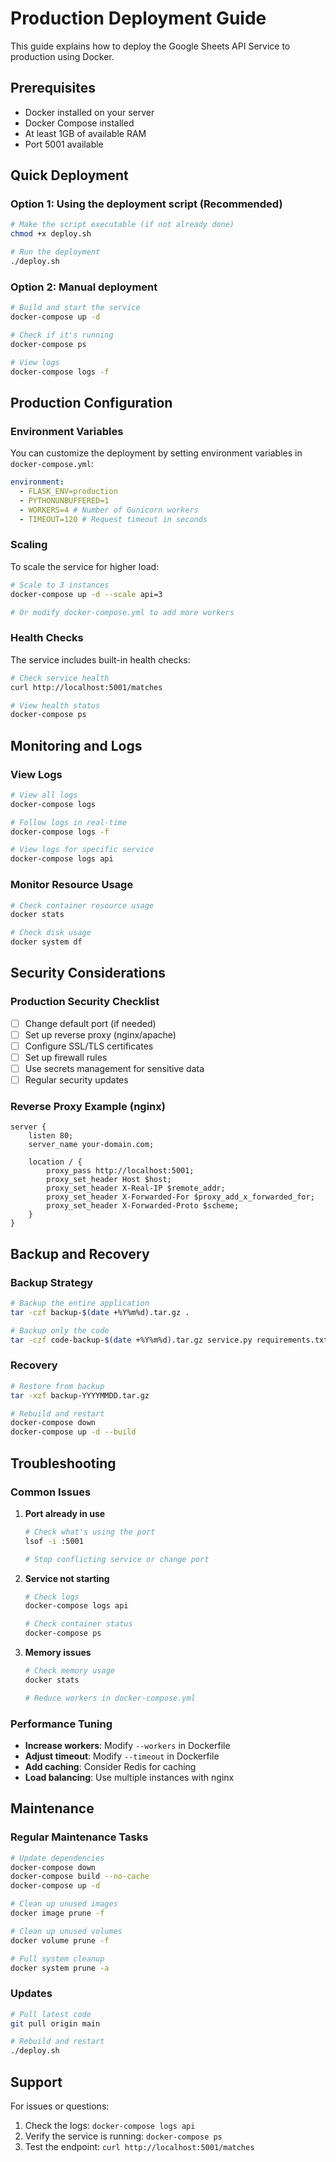 # Production Deployment Guide

This guide explains how to deploy the Google Sheets API Service to production using Docker.

## Prerequisites

- Docker installed on your server
- Docker Compose installed
- At least 1GB of available RAM
- Port 5001 available

## Quick Deployment

### Option 1: Using the deployment script (Recommended)

```bash
# Make the script executable (if not already done)
chmod +x deploy.sh

# Run the deployment
./deploy.sh
```

### Option 2: Manual deployment

```bash
# Build and start the service
docker-compose up -d

# Check if it's running
docker-compose ps

# View logs
docker-compose logs -f
```

## Production Configuration

### Environment Variables

You can customize the deployment by setting environment variables in `docker-compose.yml`:

```yaml
environment:
  - FLASK_ENV=production
  - PYTHONUNBUFFERED=1
  - WORKERS=4 # Number of Gunicorn workers
  - TIMEOUT=120 # Request timeout in seconds
```

### Scaling

To scale the service for higher load:

```bash
# Scale to 3 instances
docker-compose up -d --scale api=3

# Or modify docker-compose.yml to add more workers
```

### Health Checks

The service includes built-in health checks:

```bash
# Check service health
curl http://localhost:5001/matches

# View health status
docker-compose ps
```

## Monitoring and Logs

### View Logs

```bash
# View all logs
docker-compose logs

# Follow logs in real-time
docker-compose logs -f

# View logs for specific service
docker-compose logs api
```

### Monitor Resource Usage

```bash
# Check container resource usage
docker stats

# Check disk usage
docker system df
```

## Security Considerations

### Production Security Checklist

- [ ] Change default port (if needed)
- [ ] Set up reverse proxy (nginx/apache)
- [ ] Configure SSL/TLS certificates
- [ ] Set up firewall rules
- [ ] Use secrets management for sensitive data
- [ ] Regular security updates

### Reverse Proxy Example (nginx)

```nginx
server {
    listen 80;
    server_name your-domain.com;

    location / {
        proxy_pass http://localhost:5001;
        proxy_set_header Host $host;
        proxy_set_header X-Real-IP $remote_addr;
        proxy_set_header X-Forwarded-For $proxy_add_x_forwarded_for;
        proxy_set_header X-Forwarded-Proto $scheme;
    }
}
```

## Backup and Recovery

### Backup Strategy

```bash
# Backup the entire application
tar -czf backup-$(date +%Y%m%d).tar.gz .

# Backup only the code
tar -czf code-backup-$(date +%Y%m%d).tar.gz service.py requirements.txt
```

### Recovery

```bash
# Restore from backup
tar -xzf backup-YYYYMMDD.tar.gz

# Rebuild and restart
docker-compose down
docker-compose up -d --build
```

## Troubleshooting

### Common Issues

1. **Port already in use**

   ```bash
   # Check what's using the port
   lsof -i :5001

   # Stop conflicting service or change port
   ```

2. **Service not starting**

   ```bash
   # Check logs
   docker-compose logs api

   # Check container status
   docker-compose ps
   ```

3. **Memory issues**

   ```bash
   # Check memory usage
   docker stats

   # Reduce workers in docker-compose.yml
   ```

### Performance Tuning

- **Increase workers**: Modify `--workers` in Dockerfile
- **Adjust timeout**: Modify `--timeout` in Dockerfile
- **Add caching**: Consider Redis for caching
- **Load balancing**: Use multiple instances with nginx

## Maintenance

### Regular Maintenance Tasks

```bash
# Update dependencies
docker-compose down
docker-compose build --no-cache
docker-compose up -d

# Clean up unused images
docker image prune -f

# Clean up unused volumes
docker volume prune -f

# Full system cleanup
docker system prune -a
```

### Updates

```bash
# Pull latest code
git pull origin main

# Rebuild and restart
./deploy.sh
```

## Support

For issues or questions:

1. Check the logs: `docker-compose logs api`
2. Verify the service is running: `docker-compose ps`
3. Test the endpoint: `curl http://localhost:5001/matches`
